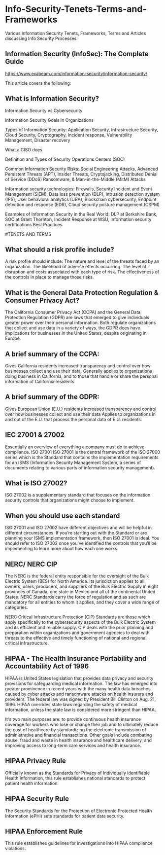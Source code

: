 # Info-Security-Tenets-Terms-and-Frameworks
Various Information Security Tenets, Frameworks, Terms and Articles discussing Info Security Processes 

## Information Security (InfoSec): The Complete Guide

https://www.exabeam.com/information-security/information-security/

This article covers the following:

## What is Information Security?

Information Security vs Cybersecurity

Information Security Goals in Organizations

Types of Information Security: Application Security, Infrastructure Security, Cloud Security, Cryptography, Incident response, Vulnerability Management, Disaster recovery

What a CISO does

Definition and Types of Security Operations Centers (SOC)

Common Information Security Risks: Social Engineering Attacks, Advanced Persistent Threats (APT), Insider Threats, Cryptojacking, Distributed Denial of Service (DDoS)
Ransomware, & Man-in-the-Middle (MitM) Attacks

Information security technologies: Firewalls, Security Incident and Event Management (SIEM), Data loss prevention (DLP), Intrusion detection system (IPS),
User behavioral analytics (UBA), Blockchain cybersecurity, Endpoint detection and response (EDR), Cloud security posture management (CSPM)

Examples of Information Security in the Real World: DLP at Berkshire Bank, SOC at Grant Thornton, Incident Response at WSU, Information security certifications
Best Practices

#TENETS AND TERMS
## What should a risk profile include?
A risk profile should include:
The nature and level of the threats faced by an organization.
The likelihood of adverse effects occurring.
The level of disruption and costs associated with each type of risk.
The effectiveness of the controls in place to manage those risks.

## What is the General Data Protection Regulation & Consumer Privacy Act?
The California Consumer Privacy Act (CCPA) and the General Data Protection Regulation (GDPR) are laws that emerged to give individuals greater power over their personal information. Both regulate organizations that collect and use data in a variety of ways.
the GDPR does have implications for businesses in the United States, despite originating in Europe. 

## A brief summary of the CCPA:
Gives California residents increased transparency and control over how businesses collect and use their data.
Generally applies to organizations doing business in California, and to those that handle or share the personal information of California residents

## A brief summary of the GDPR:
Gives European Union (E.U.) residents increased transparency and control over how businesses collect and use their data
Applies to organizations in and out of the E.U. that process the personal data of E.U. residents.

## IEC 27001 & 27002 
Essentially an overview of everything a company must do to achieve compliance.
ISO 27001
ISO 27001 is the central framework of the ISO 27000 series which is the Standard that contains the implementation requirements for an ISMS (Information Security Management System, a series of documents relating to various parts of information security management).

## What is ISO 27002?
ISO 27002 is a supplementary standard that focuses on the information security controls that organizations might choose to implement.

## When you should use each standard
ISO 27001 and ISO 27002 have different objectives and will be helpful in different circumstances.
If you’re starting out with the Standard or are planning your ISMS implementation framework, then ISO 27001 is ideal. You should refer to ISO 27002 once you’ve identified the controls that you’ll be implementing to learn more about how each one works.

## NERC/ NERC CIP
The NERC is the federal entity responsible for the oversight of the Bulk Electric System (BES) for North America. Its jurisdiction applies to all owners, users, producers, and suppliers of the Bulk Electric Supply in eight provinces of Canada, one state in Mexico and all of the continental United States. NERC Standards carry the force of regulation and as such are mandatory for all entities to whom it applies, and they cover a wide range of categories. 

NERC Critical Infrastructure Protection (CIP) Standards are those which apply specifically to the cybersecurity aspects of the Bulk Electric System and its efficient and reliable supply. CIP deals with the prior planning and preparation within organizations and government agencies to deal with threats to the effective and timely functioning of national and regional critical infrastructure. 

## HIPAA - The Health Insurance Portability and Accountability Act of 1996
HIPAA is United States legislation that provides data privacy and security provisions for safeguarding medical information. The law has emerged into greater prominence in recent years with the many health data breaches caused by cyber attacks and ransomware attacks on health insurers and providers. The federal law was signed by President Bill Clinton on Aug. 21, 1996. HIPAA overrides state laws regarding the safety of medical information, unless the state law is considered more stringent than HIPAA.

It's two main purposes are: to provide continuous health insurance coverage for workers who lose or change their job and to ultimately reduce the cost of healthcare by standardizing the electronic transmission of administrative and financial transactions. Other goals include combating abuse, fraud and waste in health insurance and healthcare delivery, and improving access to long-term care services and health insurance.

## HIPAA Privacy Rule 
Officially known as the Standards for Privacy of Individually Identifiable Health Information, this rule establishes national standards to protect patient health information.

## HIPAA Security Rule
The Security Standards for the Protection of Electronic Protected Health Information (ePHI) sets standards for patient data security.

## HIPAA Enforcement Rule 
This rule establishes guidelines for investigations into HIPAA compliance violations.
